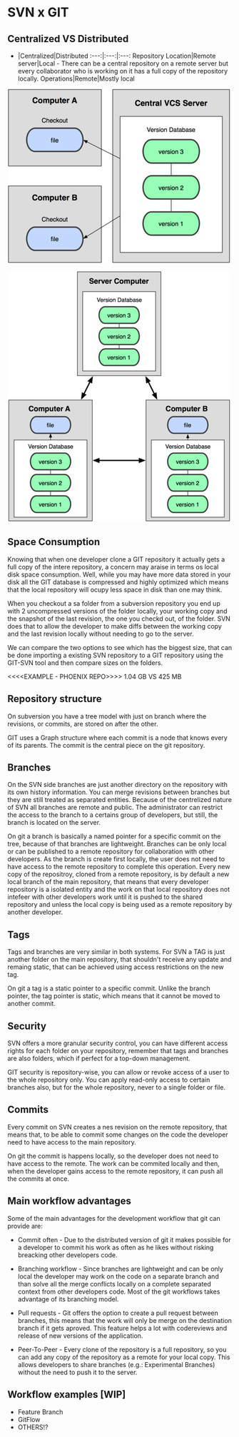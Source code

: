 # SVN x GIT

## Centralized VS Distributed

 - |Centralized|Distributed
:---:|:---:|:---:
Repository Location|Remote server|Local - There can be a central repository on a remote server but every collaborator who is working on it has a full copy of the repository locally.
Operations|Remote|Mostly local

![Centralized](assets/imgs/checkout-cvcs.png)

![Distributed](assets/imgs/checkout-dvcs.png)

## Space Consumption

Knowing that when one developer clone a GIT repository it actually gets a full copy of the intere repository, a concern may araise in terms os local disk space consumption. Well, while you may have more data stored in your disk all the GIT database is compressed and highly optimized which means that the local repository will ocupy less space in disk than one may think.

When you checkout a sa folder from a subversion repository you end up with 2 uncompressed versions of the folder locally, your working copy and the snapshot of the last revision, the one you checkd out, of the folder. SVN does that to allow the developer to make diffs between the working copy and the last revision locally without needing to go to the server.

We can compare the two options to see which has the biggest size, that can be done importing a existing SVN repository to a GIT repository using the GIT-SVN tool and then compare sizes on the folders.

<<<<EXAMPLE - PHOENIX REPO>>>>
1.04 GB VS 425 MB

## Repository structure

On subversion you have a tree model with just on branch where the revisions, or commits, are stored on after the other.

GIT uses a Graph structure where each commit is a node that knows every of its parents. The commit is the central piece on the git repository.

## Branches

On the SVN side branches are just another directory on the repository with its own history information. You can merge revisions between branches but they are still treated as separated entities. Because of the centrelized nature of SVN all branches are remote and public. The administrator can restrict the access to the branch to a certains group of developers, but still, the branch is located on the server.

On git a branch is basically a named pointer for a specific commit on the tree, because of that branches are lightweight. Branches can be only local or can be published to a remote repository for collaboration with other developers. As the branch is create first locally, the user does not need to have access to the remote repository to complete this operation.
Every new copy of the repositroy, cloned from a remote repository, is by default a new local branch of the main repository, that means that every developer repository is a isolated entity and the work on that local repository does not intefeer with other developers work until it is pushed to the shared repository and unless the local copy is being used as a remote repository by another developer.

## Tags

Tags and branches are very similar in both systems. For SVN a TAG is just another folder on the main repository, that shouldn't receive any update and remaing static, that can be achieved using access restrictions on the new tag.

On git a tag is a static pointer to a specific commit. Unlike the branch pointer, the tag pointer is static, which means that it cannot be moved to another commit.

## Security

SVN offers a more granular security control, you can have different access rights for each folder on your repository, remember that tags and branches are also folders, which if perfect for a top-down management.

GIT security is repository-wise, you can allow or revoke access of a user to the whole repository only. You can apply read-only access to certain branches also, but for the whole repository, never to a single folder or file.

## Commits

Every commit on SVN creates a nes revision on the remote repository, that means that, to be able to commit some changes on the code the developer need to have access to the main repository.

On git the commit is happens locally, so the developer does not need to have access to the remote. The work can be commited locally and then, when the developer gains access to the remote repository, it can push all the commits at once.

## Main workflow advantages

Some of the main advantages for the development workflow that git can provide are:

* Commit often - Due to the distributed version of git it makes possible for a developer to commit his work as often as he likes without risking breacking other developers code.

* Branching workflow - Since branches are lightweight and can be only local the developer may work on the code on a separate branch and than solve all the merge conflicts locally on a complete separated context from other developers code. Most of the git workflows takes advantage of its branching model.

* Pull requests - Git offers the option to create a pull request between branches, this means that the work will only be merge on the destination branch if it gets aproved. This feature helps a lot with codereviews and release of new versions of the application.

* Peer-To-Peer - Every clone of the repository is a full repository, so you can add any copy of the repository as a remote for your local copy. This allows developers to share branches (e.g.: Experimental Branches) without the need to push it to the server.

## Workflow examples [WIP]

* Feature Branch
* GitFlow
* OTHERS!?